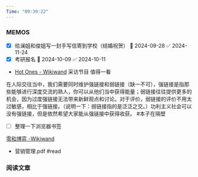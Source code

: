 ```yaml
---
Time: "09:39:22"
---
```


### MEMOS

- [x] 给澜姐和俊姐写一封手写信寄到学校（结婚祝贺） 📅 2024-09-28 ✅ 2024-11-24
- [x] 考研报名 🛫 2024-10-09 ✅ 2024-10-11

- [Hot Ones - Wikiwand](https://www.wikiwand.com/en/articles/Hot_Ones) 采访节目 值得一看 

在人际交往当中，我们需要同时维护强链接和弱链接（缺一不可），强链接是指那些能够进行深度交流的熟人，你可以从他们当中获得能量；弱链接往往提供更多的机会，因为过度强链接无法带来新鲜观点和讨论。对于评价，弱链接的评价不用太过敏感，相比于强链接。（说明一下：弱链接指的是泛泛之交。）功利主义社会可以没有强链接，但是依然希望大家能从强链接中获得收获。 #本子在隔壁

- [ ] 整理一下浏览器书签

[零和博弈 -Wikiwand](https://www.wikiwand.com/zh-hans/articles/%E9%9B%B6%E5%92%8C%E5%8D%9A%E5%BC%88)

- 营销管理.pdf #read

### 阅读文章






